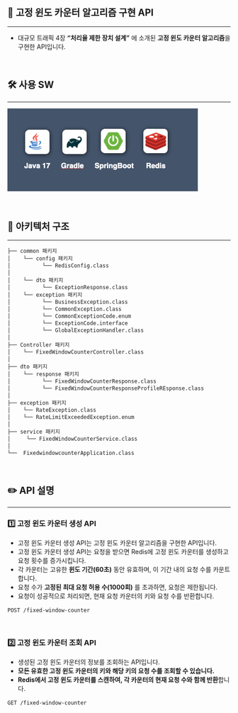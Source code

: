 ## 📖 고정 윈도 카운터 알고리즘 구현 API

---

- 대규모 트래픽 4장 **“처리율 제한 장치 설계”** 에 소개된 **고정 윈도 카운터 알고리즘**을 구현한 API입니다.

<br/>

## 🛠️ 사용 SW

---

![fixedwindowcounter.png](fixedwindowcounter.png)

<br/>

## 🏢 아키텍처 구조

---


```
├── common 패키지
│    └── config 패키지
│          └── RedisConfig.class
│
│    └── dto 패키지
│          └── ExceptionResponse.class
│    └── exception 패키지
│          └── BusinessException.class
│          └── CommonException.class
│          └── CommonExceptionCode.enum
│          └── ExceptionCode.interface
│          └── GlobalExceptionHandler.class
│
├── Controller 패키지
│    └── FixedWindowCounterController.class
│
├── dto 패키지
│    └── response 패키지
│          └── FixedWindowCounterResponse.class
│          └── FixedWindowCounterResponseProfileREsponse.class
│
├── exception 패키지
│    └── RateException.class
│    └── RateLimitExceededException.enum
│
├── service 패키지
│     └── FixedWindowCounterService.class
│ 
└──  FixedwindowcounterApplication.class

```

<br/>

## ✏️ API 설명

---

### 1️⃣ 고정 윈도 카운터 생성 API
- 고정 윈도 카운터 생성 API는 고정 윈도 카운터 알고리즘을 구현한 API입니다.
- 고정 윈도 카운터 생성 API는 요청을 받으면 Redis에 고정 윈도 카운터를 생성하고 요청 횟수를 증가시킵니다.
- 각 카운터는 고유한 **윈도 기간(60초)** 동안 유효하며, 이 기간 내의 요청 수를 카운트합니다.
- 요청 수가 **고정된 최대 요청 허용 수(1000회)** 를 초과하면, 요청은 제한됩니다.
- 요청이 성공적으로 처리되면, 현재 요청 카운터의 키와 요청 수를 반환합니다.


``` Http
POST /fixed-window-counter
```

<br/>

### 2️⃣ 고정 윈도 카운터 조회 API
- 생성된 고정 윈도 카운터의 정보를 조회하는 API입니다.
- **모든 유효한 고정 윈도 카운터의 키와 해당 키의 요청 수를 조회할 수 있습니다.**
- **Redis에서 고정 윈도 카운터를 스캔하여, 각 카운터의 현재 요청 수와 함께 반환**합니다.

``` Http
GET /fixed-window-counter
```
